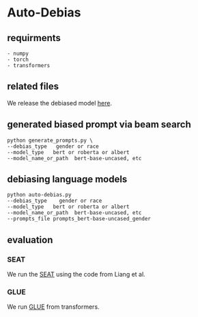 # Auto-Debias

## requirments
    - numpy
    - torch
    - transformers 

## related files
We release the debiased model [here](https://drive.google.com/drive/folders/1MjmUXxfoGhOVGxpRSwsU9Pt1EYF4uaIL?usp=sharing).  

## generated biased prompt via beam search

```
python generate_prompts.py \
--debias_type   gender or race 
--model_type   bert or roberta or albert
--model_name_or_path  bert-base-uncased, etc
```

## debiasing language models 
```
python auto-debias.py
--debias_type    gender or race 
--model_type   bert or roberta or albert
--model_name_or_path  bert-base-uncased, etc
--prompts_file prompts_bert-base-uncased_gender
```

## evaluation
 ### SEAT
 We run the [SEAT](https://github.com/pliang279/sent_debias) using the code from Liang et al.
 
 ### GLUE
 We run [GLUE](https://github.com/huggingface/transformers/tree/main/examples/pytorch/text-classification) from transformers.

